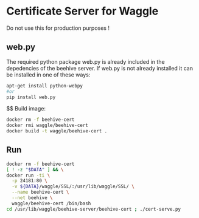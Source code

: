 
# Certificate Server for Waggle
 
Do not use this for production purposes ! 

## web.py
The required python package web.py is already included in the depedencies of the beehive server. If web.py is not already installed it can be installed in one of these ways:
```bash
apt-get install python-webpy
#or
pip install web.py
```

$$ Build image:
```bash
docker rm -f beehive-cert
docker rmi waggle/beehive-cert
docker build -t waggle/beehive-cert .
```



## Run
```bash
docker rm -f beehive-cert
[ ! -z "$DATA" ] && \
docker run -ti \
  -p 24181:80 \
  -v ${DATA}/waggle/SSL/:/usr/lib/waggle/SSL/ \
  --name beehive-cert \
  --net beehive \
  waggle/beehive-cert /bin/bash
cd /usr/lib/waggle/beehive-server/beehive-cert ; ./cert-serve.py
```
